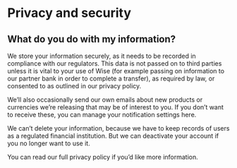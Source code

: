 # Privacy and security  
## What do you do with my information?  
We store your information securely, as it needs to be recorded in compliance with our regulators. This data is not passed on to third parties unless it is vital to your use of Wise (for example passing on information to our partner bank in order to complete a transfer), as required by law, or consented to as outlined in our privacy policy.

We’ll also occasionally send our own emails about new products or currencies we’re releasing that may be of interest to you. If you don’t want to receive these, you can manage your notification settings here.

We can’t delete your information, because we have to keep records of users as a regulated financial institution. But we can deactivate your account if you no longer want to use it.

You can read our full privacy policy if you’d like more information.